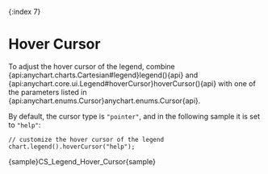 {:index 7}
# Hover Cursor

To adjust the hover cursor of the legend, combine {api:anychart.charts.Cartesian#legend}legend(){api} and {api:anychart.core.ui.Legend#hoverCursor}hoverCursor(){api} with one of the parameters listed in {api:anychart.enums.Cursor}anychart.enums.Cursor{api}.

By default, the cursor type is `"pointer"`, and in the following sample it is set to `"help"`:

```
// customize the hover cursor of the legend
chart.legend().hoverCursor("help");
```

{sample}CS\_Legend\_Hover\_Cursor{sample}